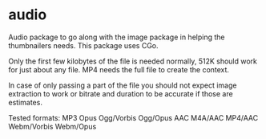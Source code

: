 # audio
Audio package to go along with the image package in helping the thumbnailers needs.
This package uses CGo.

Only the first few kilobytes of the file is needed normally, 512K should work for just about any file.
MP4 needs the full file to create the context.

In case of only passing a part of the file you should not expect image extraction to work or bitrate and duration to be accurate if those are estimates.

Tested formats:
MP3
Opus
Ogg/Vorbis
Ogg/Opus
AAC
M4A/AAC
MP4/AAC
Webm/Vorbis
Webm/Opus
